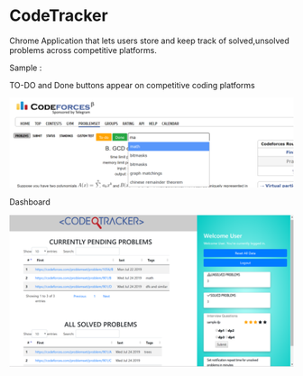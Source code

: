 # CodeTracker
 Chrome Application that lets users store and keep track of solved,unsolved problems across competitive platforms.


Sample :

TO-DO and Done buttons appear on competitive coding platforms

![sample_image](https://github.com/TarunSinghania/CodeTracker/blob/master/Screenshots/sample.png)


Dashboard

![sample_image](https://github.com/TarunSinghania/CodeTracker/blob/master/Screenshots/sample2.png)

